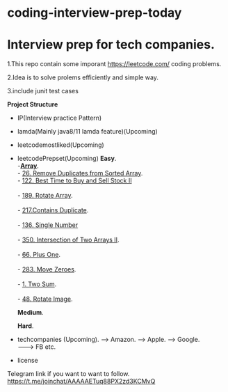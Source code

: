 # coding-interview-prep-today


# Interview prep for tech companies.

1.This repo contain some imporant https://leetcode.com/ coding problems.

2.Idea is to solve prolems efficiently and simple way.

3.include junit test cases

**Project Structure**

- IP(Interview practice Pattern)
- lamda(Mainly java8/11 lamda feature)(Upcoming)
- leetcodemostliked(Upcoming)
- leetcodePrepset(Upcoming)
    <b>Easy</b>.</br>
      -<b><a href="https://github.com/skilllessons/coding-interview-prep-today/tree/master/src/main/java/leetcodeprepset/array/easy">Array</a></b>.</br> 
      - <a href="https://leetcode.com/problems/remove-duplicates-from-sorted-array/">26. Remove Duplicates from Sorted Array</a>.</br> 
      - <a href="https://leetcode.com/problems/best-time-to-buy-and-sell-stock-ii/">122. Best Time to Buy and Sell Stock II</a></br>    
      - <a href="https://leetcode.com/problems/rotate-array/">189. Rotate Array</a>.</br>  
      - <a href="https://leetcode.com/problems/contains-duplicate/">217.Contains Duplicate</a>. </br>  
      - <a href="https://leetcode.com/problems/single-number/">136. Single Number</a></br>  
      - <a href="https://leetcode.com/problems/intersection-of-two-arrays-ii/">350. Intersection of Two Arrays II</a>.</br>  
      - <a href="https://leetcode.com/problems/plus-one/">66. Plus One</a>.</br>  
      - <a href="https://leetcode.com/problems/move-zeroes/">283. Move Zeroes</a>.</br>  
      - <a href="https://leetcode.com/problems/two-sum/">1. Two Sum</a>.</br>  
      - <a href="https://leetcode.com/problems/rotate-image/">48. Rotate Image</a>.</br>  
     
    <b>Medium</b>. 
    
    <b>Hard</b>.   
- techcompanies (Upcoming). 
    --> Amazon. 
    --> Apple. 
    --> Google.  
    ---> FB etc. 
    
    
- license





Telegram link if you want to want to follow.
https://t.me/joinchat/AAAAAETuq88PX2zd3KCMvQ
